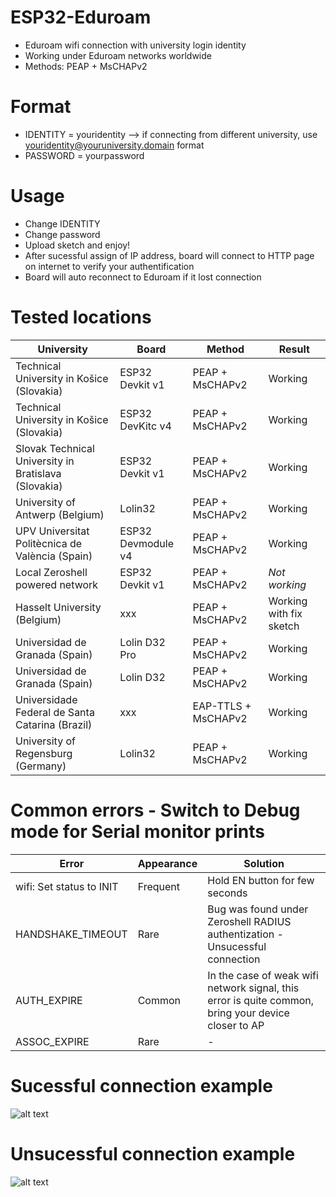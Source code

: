 # ESP32-Eduroam
* Eduroam wifi connection with university login identity
* Working under Eduroam networks worldwide
* Methods: PEAP + MsCHAPv2

# Format
* IDENTITY = youridentity   --> if connecting from different university, use youridentity@youruniversity.domain format
* PASSWORD = yourpassword

# Usage
* Change IDENTITY
* Change password
* Upload sketch and enjoy!
* After sucessful assign of IP address, board will connect to HTTP page on internet to verify your authentification
* Board will auto reconnect to Eduroam if it lost connection

# Tested locations
|University|Board|Method|Result|
|-------------|-------------| -----|------|
|Technical University in Košice (Slovakia)|ESP32 Devkit v1|PEAP + MsCHAPv2|Working|
|Technical University in Košice (Slovakia)|ESP32 DevKitc v4|PEAP + MsCHAPv2|Working|
|Slovak Technical University in Bratislava (Slovakia)|ESP32 Devkit v1|PEAP + MsCHAPv2|Working|
|University of Antwerp (Belgium)|Lolin32|PEAP + MsCHAPv2|Working|
|UPV Universitat Politècnica de València (Spain)|ESP32 Devmodule v4|PEAP + MsCHAPv2|Working|
|Local Zeroshell powered network|ESP32 Devkit v1|PEAP + MsCHAPv2|*Not working*|
|Hasselt University (Belgium)|xxx|PEAP + MsCHAPv2|Working with fix sketch|
|Universidad de Granada (Spain)|Lolin D32 Pro|PEAP + MsCHAPv2|Working|
|Universidad de Granada (Spain)|Lolin D32|PEAP + MsCHAPv2|Working|
|Universidade Federal de Santa Catarina (Brazil)|xxx|EAP-TTLS + MsCHAPv2|Working|
|University of Regensburg (Germany)|Lolin32|PEAP + MsCHAPv2|Working|

# Common errors - Switch to Debug mode for Serial monitor prints
|Error|Appearance|Solution|
|-------------|-------------|-------------|
|wifi: Set status to INIT|Frequent|Hold EN button for few seconds|
|HANDSHAKE_TIMEOUT|Rare|Bug was found under Zeroshell RADIUS authentization - Unsucessful connection|
|AUTH_EXPIRE|Common|In the case of weak wifi network signal, this error is quite common, bring your device closer to AP|
|ASSOC_EXPIRE|Rare|-|
# Sucessful connection example
 ![alt text](https://i.nahraj.to/f/24Kc.png)
# Unsucessful connection example
 ![alt text](https://camo.githubusercontent.com/87e47d1b27f4e8ace87423e40e8edbce7983bafa/68747470733a2f2f692e6e616872616a2e746f2f662f323435572e504e47)
